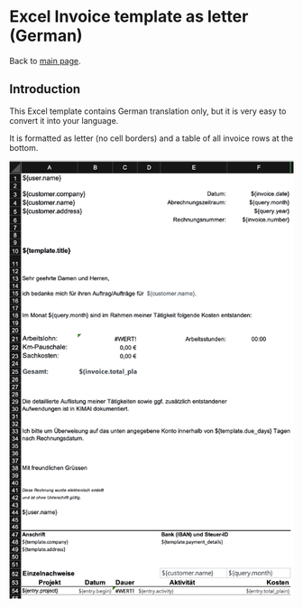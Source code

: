# Excel Invoice template as letter (German)

Back to [main page](https://github.com/kimai/invoice-templates).

## Introduction

This Excel template contains German translation only, but it is very easy to convert it into your language.

It is formatted as letter (no cell borders) and a table of all invoice rows at the bottom.

![Screenshot of template](screenshot.png "Screenshot of template")

